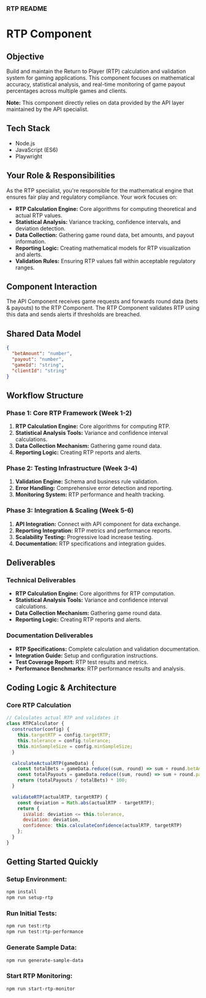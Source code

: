 

### RTP README

# RTP Component

## Objective
Build and maintain the Return to Player (RTP) calculation and validation system for gaming applications. This component focuses on mathematical accuracy, statistical analysis, and real-time monitoring of game payout percentages across multiple games and clients.

**Note:** This component directly relies on data provided by the API layer maintained by the API specialist.

## Tech Stack
- Node.js
- JavaScript (ES6)
- Playwright

## Your Role & Responsibilities
As the RTP specialist, you're responsible for the mathematical engine that ensures fair play and regulatory compliance. Your work focuses on:
- **RTP Calculation Engine:** Core algorithms for computing theoretical and actual RTP values.
- **Statistical Analysis:** Variance tracking, confidence intervals, and deviation detection.
- **Data Collection:** Gathering game round data, bet amounts, and payout information.
- **Reporting Logic:** Creating mathematical models for RTP visualization and alerts.
- **Validation Rules:** Ensuring RTP values fall within acceptable regulatory ranges.

## Component Interaction
The API Component receives game requests and forwards round data (bets & payouts) to the RTP Component. The RTP Component validates RTP using this data and sends alerts if thresholds are breached.

## Shared Data Model
```json
{
  "betAmount": "number",
  "payout": "number",
  "gameId": "string",
  "clientId": "string"
}
```

## Workflow Structure

### Phase 1: Core RTP Framework (Week 1-2)
1. **RTP Calculation Engine:** Core algorithms for computing RTP.
2. **Statistical Analysis Tools:** Variance and confidence interval calculations.
3. **Data Collection Mechanism:** Gathering game round data.
4. **Reporting Logic:** Creating RTP reports and alerts.

### Phase 2: Testing Infrastructure (Week 3-4)
1. **Validation Engine:** Schema and business rule validation.
2. **Error Handling:** Comprehensive error detection and reporting.
3. **Monitoring System:** RTP performance and health tracking.

### Phase 3: Integration & Scaling (Week 5-6)
1. **API Integration:** Connect with API component for data exchange.
2. **Reporting Integration:** RTP metrics and performance reports.
3. **Scalability Testing:** Progressive load increase testing.
4. **Documentation:** RTP specifications and integration guides.

## Deliverables

### Technical Deliverables
- **RTP Calculation Engine:** Core algorithms for RTP computation.
- **Statistical Analysis Tools:** Variance and confidence interval calculations.
- **Data Collection Mechanism:** Gathering game round data.
- **Reporting Logic:** Creating RTP reports and alerts.

### Documentation Deliverables
- **RTP Specifications:** Complete calculation and validation documentation.
- **Integration Guide:** Setup and configuration instructions.
- **Test Coverage Report:** RTP test results and metrics.
- **Performance Benchmarks:** RTP performance results and analysis.

## Coding Logic & Architecture

### Core RTP Calculation
```javascript
// Calculates actual RTP and validates it
class RTPCalculator {
  constructor(config) {
    this.targetRTP = config.targetRTP;
    this.tolerance = config.tolerance;
    this.minSampleSize = config.minSampleSize;
  }

  calculateActualRTP(gameData) {
    const totalBets = gameData.reduce((sum, round) => sum + round.betAmount, 0);
    const totalPayouts = gameData.reduce((sum, round) => sum + round.payout, 0);
    return (totalPayouts / totalBets) * 100;
  }

  validateRTP(actualRTP, targetRTP) {
    const deviation = Math.abs(actualRTP - targetRTP);
    return {
      isValid: deviation <= this.tolerance,
      deviation: deviation,
      confidence: this.calculateConfidence(actualRTP, targetRTP)
    };
  }
}
```

## Getting Started Quickly

### Setup Environment:
```bash
npm install
npm run setup-rtp
```

### Run Initial Tests:
```bash
npm run test:rtp
npm run test:rtp-performance
```

### Generate Sample Data:
```bash
npm run generate-sample-data
```

### Start RTP Monitoring:
```bash
npm run start-rtp-monitor
```

